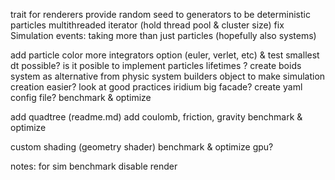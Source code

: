 trait for renderers
provide random seed to generators to be deterministic
particles multithreaded iterator (hold thread pool & cluster size)
fix Simulation events: taking more than just particles (hopefully also systems)

add particle color
more integrators option (euler, verlet, etc) & test smallest dt possible?
is it posible to implement particles lifetimes ?
create boids system as alternative from physic system
builders object to make simulation creation easier? look at good practices
iridium big facade?
create yaml config file?
benchmark & optimize

add quadtree (readme.md)
add coulomb, friction, gravity
benchmark & optimize

custom shading (geometry shader)
benchmark & optimize gpu?

notes:
for sim benchmark disable render
